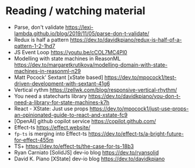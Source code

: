 # Reading / watching material

- Parse, don't validate https://lexi-lambda.github.io/blog/2019/11/05/parse-don-t-validate/
- Redux is half a pattern https://dev.to/davidkpiano/redux-is-half-of-a-pattern-1-2-1hd7
- JS Event Loop https://youtu.be/cCOL7MC4Pl0
- Modelling with state machines in ReasonML https://dev.to/margaretkrutikova/modelling-domain-with-state-machines-in-reasonml-n29
- Matt Pocock' Sextant [xState based] https://dev.to/mpocock1/test-driven-development-with-sextant-41g6
- Vertical rythm https://zellwk.com/blog/responsive-vertical-rhythm/
- You need a statecharts library https://dev.to/davidkpiano/you-don-t-need-a-library-for-state-machines-k7h
- React - XState: Just use props https://dev.to/mpocock1/just-use-props-an-opinionated-guide-to-react-and-xstate-fc9
- [OpenAI] github copilot service https://copilot.github.com/
- Effect-ts https://effect.website/
- `fp-ts` is merging into Effect-ts https://dev.to/effect-ts/a-bright-future-for-effect-455m
- TS+ https://dev.to/effect-ts/the-case-for-ts-18b3
- Ryan Carniato [SolidJS] dev-io blog https://dev.to/ryansolid
- David K. Piano [XState] dev-io blog https://dev.to/davidkpiano
